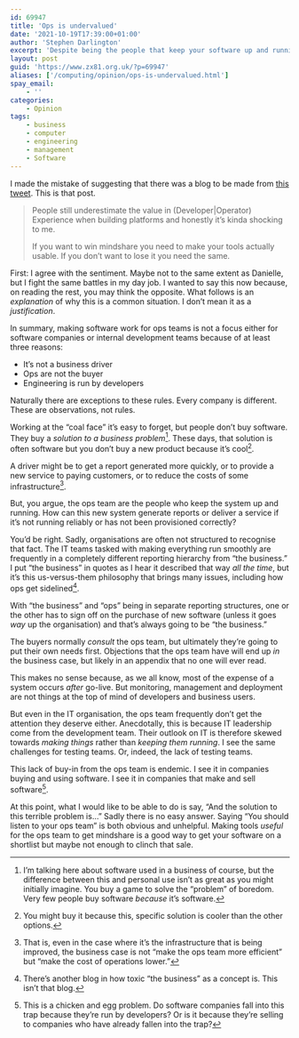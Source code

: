 ```yaml
---
id: 69947
title: 'Ops is undervalued'
date: '2021-10-19T17:39:00+01:00'
author: 'Stephen Darlington'
excerpt: 'Despite being the people that keep your software up and running, ops teams often don’t get the credit they deserve. Why?'
layout: post
guid: 'https://www.zx81.org.uk/?p=69947'
aliases: ['/computing/opinion/ops-is-undervalued.html']
spay_email:
    - ''
categories:
    - Opinion
tags:
    - business
    - computer
    - engineering
    - management
    - Software
---
```


I made the mistake of suggesting that there was a blog to be made from [this tweet](https://twitter.com/endocrimes/status/1353735484862836745?s=21). This is that post.

> People still underestimate the value in (Developer|Operator) Experience when building platforms and honestly it’s kinda shocking to me.
> 
> If you want to win mindshare you need to make your tools actually usable. If you don’t want to lose it you need the same.

First: I agree with the sentiment. Maybe not to the same extent as Danielle, but I fight the same battles in my day job. I wanted to say this now because, on reading the rest, you may think the opposite. What follows is an *explanation* of why this is a common situation. I don’t mean it as a *justification*.

In summary, making software work for ops teams is not a focus either for software companies or internal development teams because of at least three reasons:

- It’s not a business driver
- Ops are not the buyer
- Engineering is run by developers

Naturally there are exceptions to these rules. Every company is different. These are observations, not rules.

Working at the “coal face” it’s easy to forget, but people don’t buy software. They buy a *solution to a business problem*[^1]. These days, that solution is often software but you don’t buy a new product because it’s cool[^2].

A driver might be to get a report generated more quickly, or to provide a new service to paying customers, or to reduce the costs of some infrastructure[^3].

But, you argue, the ops team are the people who keep the system up and running. How can this new system generate reports or deliver a service if it’s not running reliably or has not been provisioned correctly?

You’d be right. Sadly, organisations are often not structured to recognise that fact. The IT teams tasked with making everything run smoothly are frequently in a completely different reporting hierarchy from “the business.” I put “the business” in quotes as I hear it described that way *all the time*, but it’s this us-versus-them philosophy that brings many issues, including how ops get sidelined[^4].

With “the business” and “ops” being in separate reporting structures, one or the other has to sign off on the purchase of new software (unless it goes *way* up the organisation) and that’s always going to be “the business.”

The buyers normally *consult* the ops team, but ultimately they’re going to put their own needs first. Objections that the ops team have will end up *in* the business case, but likely in an appendix that no one will ever read.

This makes no sense because, as we all know, most of the expense of a system occurs *after* go-live. But monitoring, management and deployment are not things at the top of mind of developers and business users.

But even in the IT organisation, the ops team frequently don’t get the attention they deserve either. Anecdotally, this is because IT leadership come from the development team. Their outlook on IT is therefore skewed towards *making things* rather than *keeping them running*. I see the same challenges for testing teams. Or, indeed, the lack of testing teams.

This lack of buy-in from the ops team is endemic. I see it in companies buying and using software. I see it in companies that make and sell software[^5].

At this point, what I would like to be able to do is say, “And the solution to this terrible problem is…” Sadly there is no easy answer. Saying “You should listen to your ops team” is both obvious and unhelpful. Making tools *useful* for the ops team to get mindshare is a good way to get your software on a shortlist but maybe not enough to clinch that sale.

[^1]: I’m talking here about software used in a business of course, but the difference between this and personal use isn’t as great as you might initially imagine. You buy a game to solve the “problem” of boredom. Very few people buy software *because* it’s software. 

[^2]: You might buy it because this, specific solution is cooler than the other options. 

[^3]: That is, even in the case where it’s the infrastructure that is being improved, the business case is not “make the ops team more efficient” but “make the cost of operations lower.”

[^4]: There’s another blog in how toxic “the business” as a concept is. This isn’t that blog.

[^5]: This is a chicken and egg problem. Do software companies fall into this trap because they’re run by developers? Or is it because they’re selling to companies who have already fallen into the trap?
